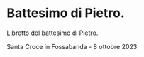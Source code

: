 # Battesimo di Pietro.
Libretto del battesimo di Pietro.

Santa Croce in Fossabanda - 8 ottobre 2023
